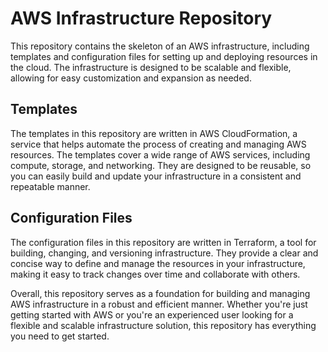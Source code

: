# AWS Infrastructure Repository

This repository contains the skeleton of an AWS infrastructure, including templates and configuration files for setting up and deploying resources in the cloud. The infrastructure is designed to be scalable and flexible, allowing for easy customization and expansion as needed.

## Templates

The templates in this repository are written in AWS CloudFormation, a service that helps automate the process of creating and managing AWS resources. The templates cover a wide range of AWS services, including compute, storage, and networking. They are designed to be reusable, so you can easily build and update your infrastructure in a consistent and repeatable manner.

## Configuration Files

The configuration files in this repository are written in Terraform, a tool for building, changing, and versioning infrastructure. They provide a clear and concise way to define and manage the resources in your infrastructure, making it easy to track changes over time and collaborate with others.

Overall, this repository serves as a foundation for building and managing AWS infrastructure in a robust and efficient manner. Whether you're just getting started with AWS or you're an experienced user looking for a flexible and scalable infrastructure solution, this repository has everything you need to get started.
